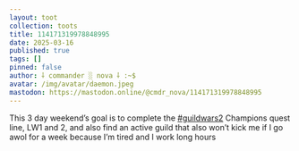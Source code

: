 ```yaml
---
layout: toot
collection: toots
title: 114171319978848995
date: 2025-03-16
published: true
tags: []
pinned: false
author: ⸸ commander ░ nova ⸸ :~$
avatar: /img/avatar/daemon.jpeg
mastodon: https://mastodon.online/@cmdr_nova/114171319978848995
---
```


This 3 day weekend’s goal is to complete the [#guildwars2](https://mastodon.online/tags/guildwars2) Champions quest line, LW1 and 2, and also find an active guild that also won’t kick me if I go awol for a week because I’m tired and I work long hours
